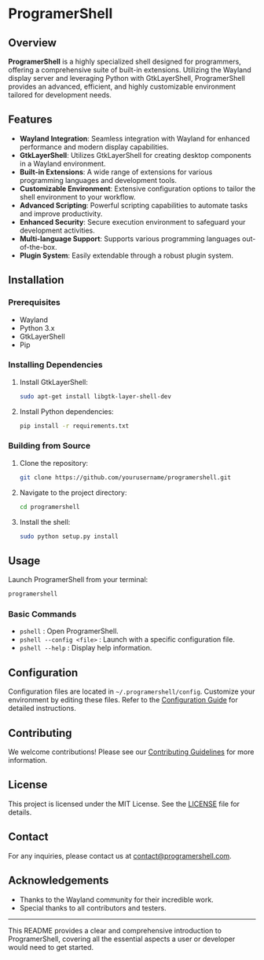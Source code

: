 # ProgramerShell

## Overview

**ProgramerShell** is a highly specialized shell designed for programmers, offering a comprehensive suite of built-in extensions. Utilizing the Wayland display server and leveraging Python with GtkLayerShell, ProgramerShell provides an advanced, efficient, and highly customizable environment tailored for development needs.

## Features

- **Wayland Integration**: Seamless integration with Wayland for enhanced performance and modern display capabilities.
- **GtkLayerShell**: Utilizes GtkLayerShell for creating desktop components in a Wayland environment.
- **Built-in Extensions**: A wide range of extensions for various programming languages and development tools.
- **Customizable Environment**: Extensive configuration options to tailor the shell environment to your workflow.
- **Advanced Scripting**: Powerful scripting capabilities to automate tasks and improve productivity.
- **Enhanced Security**: Secure execution environment to safeguard your development activities.
- **Multi-language Support**: Supports various programming languages out-of-the-box.
- **Plugin System**: Easily extendable through a robust plugin system.

## Installation

### Prerequisites

- Wayland
- Python 3.x
- GtkLayerShell
- Pip

### Installing Dependencies

1. Install GtkLayerShell:
   ```sh
   sudo apt-get install libgtk-layer-shell-dev
   ```
2. Install Python dependencies:
   ```sh
   pip install -r requirements.txt
   ```

### Building from Source

1. Clone the repository:
   ```sh
   git clone https://github.com/yourusername/programershell.git
   ```
2. Navigate to the project directory:
   ```sh
   cd programershell
   ```
3. Install the shell:
   ```sh
   sudo python setup.py install
   ```

## Usage

Launch ProgramerShell from your terminal:
```sh
programershell
```

### Basic Commands

- `pshell` : Open ProgramerShell.
- `pshell --config <file>` : Launch with a specific configuration file.
- `pshell --help` : Display help information.

## Configuration

Configuration files are located in `~/.programershell/config`. Customize your environment by editing these files. Refer to the [Configuration Guide](docs/configuration.md) for detailed instructions.

## Contributing

We welcome contributions! Please see our [Contributing Guidelines](CONTRIBUTING.md) for more information.

## License

This project is licensed under the MIT License. See the [LICENSE](LICENSE) file for details.

## Contact

For any inquiries, please contact us at [contact@programershell.com](mailto:contact@programershell.com).

## Acknowledgements

- Thanks to the Wayland community for their incredible work.
- Special thanks to all contributors and testers.

---

This README provides a clear and comprehensive introduction to ProgramerShell, covering all the essential aspects a user or developer would need to get started.
